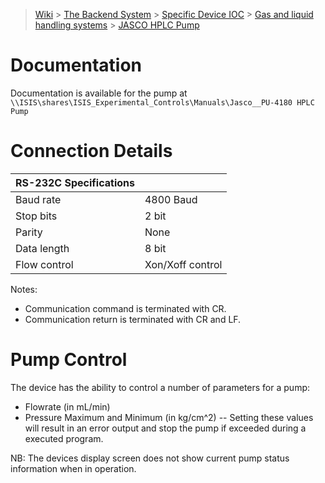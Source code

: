 > [Wiki](Home) > [The Backend System](The-Backend-System) > [Specific Device IOC](Specific-Device-IOC) > [Gas and liquid handling systems](Gas-And-Liquid-Handling-Systems) > [JASCO HPLC Pump](JASCO-HPLC-Pump)

# Documentation

Documentation is available for the pump at `\\ISIS\shares\ISIS_Experimental_Controls\Manuals\Jasco__PU-4180 HPLC Pump`

# Connection Details
  
|      RS-232C Specifications  |   |
|---------------|------------------|
|     Baud rate | 4800 Baud        |
|     Stop bits | 2 bit            |
|        Parity | None             |
|   Data length | 8 bit            |
|  Flow control | Xon/Xoff control |

Notes:
 - Communication command is terminated with CR.
 - Communication return is terminated with CR and LF. 

# Pump Control

The device has the ability to control a number of parameters for a pump:

- Flowrate (in mL/min)
- Pressure Maximum and Minimum (in kg/cm^2)
-- Setting these values will result in an error output and stop the pump if exceeded during a executed program.

NB: The devices display screen does not show current pump status information when in operation.



